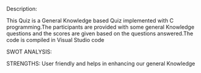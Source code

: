 Description:


This Quiz is a General Knowledge based Quiz implemented with C programming.The participants are provided with some general Knowledge questions and the scores are given based on the questions answered.The code is compiled in Visual Studio code

SWOT ANALYSIS:


STRENGTHS:
User friendly and helps in enhancing our general Knowledge



